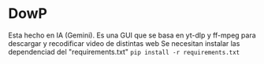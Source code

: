 # DowP
Esta hecho en IA (Gemini). Es una GUI que se basa en yt-dlp y ff-mpeg para descargar y recodificar video de distintas web
Se necesitan instalar las dependenciad del "requirements.txt"
`pip install -r requirements.txt`
